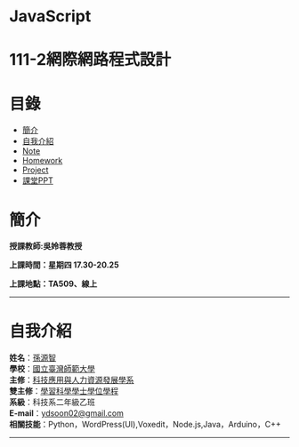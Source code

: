 # JavaScript
# 111-2網際網路程式設計
# 目錄
+ [簡介](https://github.com/yuancc12/web/blob/main/README.md#%E7%B0%A1%E4%BB%8B)
+ [自我介紹](https://github.com/yuancc12/web/blob/main/README.md#%E8%87%AA%E6%88%91%E4%BB%8B%E7%B4%B9)
+ [Note](https://github.com/yuancc12/web#note)
+ [Homework](https://github.com/yuancc12/web#homework)
+ [Project](https://github.com/yuancc12/web/blob/main/README.md#project)
+ [課堂PPT](https://github.com/yuancc12/web/blob/main/README.md#%E8%AA%B2%E5%A0%82ppt)

# 簡介
**授課教師:吳姈蓉教授**

**上課時間：星期四 17.30-20.25**

**上課地點：TA509、線上**
***
# 自我介紹
**姓名**：[孫源智](https://yuancc12.github.io/web/mypages/)\
**學校**：[國立臺灣師範大學](https://www.ntnu.edu.tw/)\
**主修**：[科技應用與人力資源發展學系](https://www.tahrd.ntnu.edu.tw/)\
**雙主修**：[學習科學學士學位學程](https://www.upls.ntnu.edu.tw/)\
**系級**：科技系二年級乙班\
**E-mail**：ydsoon02@gmail.com\
**相關技能**：Python，WordPress(UI),Voxedit，Node.js,Java，Arduino，C++
***
